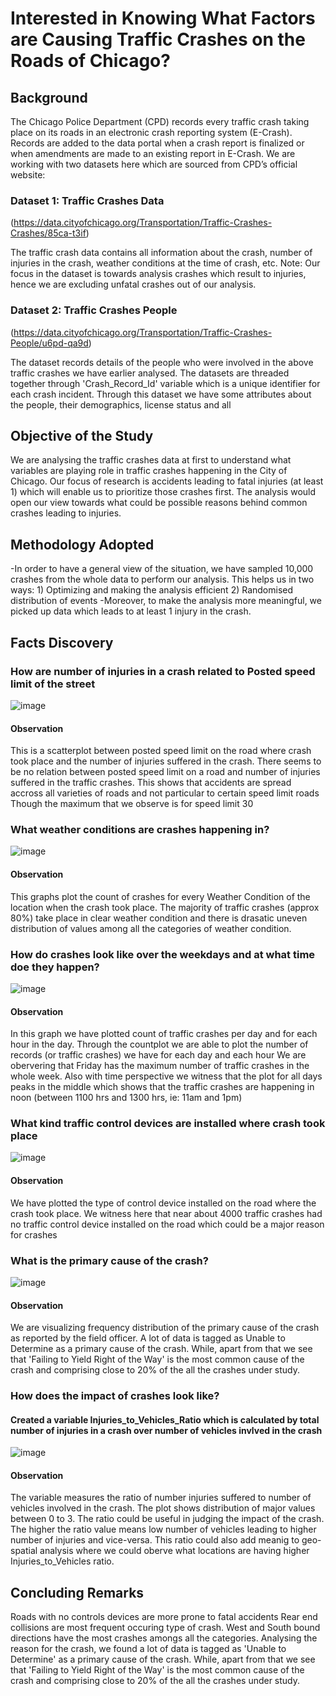 # Interested in Knowing What Factors are Causing Traffic Crashes on the Roads of Chicago?

## Background
The Chicago Police Department (CPD) records every traffic crash taking place on its roads in an electronic crash reporting system (E-Crash). Records are added to the data portal when a crash report is finalized or when amendments are made to an existing report in E-Crash.
We are working with two datasets here which are sourced from CPD’s official website:
### Dataset 1: Traffic Crashes Data
(https://data.cityofchicago.org/Transportation/Traffic-Crashes-Crashes/85ca-t3if)

The traffic crash data contains all information about the crash, number of injuries in the crash, weather conditions at the time of crash, etc. Note: Our focus in the dataset is towards analysis crashes which result to injuries, hence we are excluding unfatal crashes out of our analysis.

### Dataset 2: Traffic Crashes People 
(https://data.cityofchicago.org/Transportation/Traffic-Crashes-People/u6pd-qa9d)

The dataset records details of the people who were involved in the above traffic crashes we have earlier analysed. The datasets are threaded together through 'Crash_Record_Id' variable which is a unique identifier for each crash incident. Through this dataset we have some attributes about the people, their demographics, license status and all

## Objective of the Study
We are analysing the traffic crashes data at first to understand what variables are playing role in traffic crashes happening in the City of Chicago. Our focus of research is accidents leading to fatal injuries (at least 1) which will enable us to prioritize those crashes first. The analysis would open our view towards what could be possible reasons behind common crashes leading to injuries.

## Methodology Adopted
-In order to have a general view of the situation, we have sampled 10,000 crashes from the whole data to perform our analysis. This helps us in two ways: 1) Optimizing and making the analysis efficient 2) Randomised distribution of events 
-Moreover, to make the analysis more meaningful, we picked up data which leads to at least 1 injury in the crash. 


## Facts Discovery

### How are number of injuries in a crash related to Posted speed limit of the street 
![image](https://user-images.githubusercontent.com/98545133/190727548-a290b4f2-b426-4b03-b0d4-fc079c9ab863.png)

#### Observation
This is a scatterplot between posted speed limit on the road where crash took place and the number of injuries suffered in the crash.
There seems to be no relation between posted speed limit on a road and number of injuries suffered in the traffic crashes.
This shows that accidents are spread accross all varieties of roads and not particular to certain speed limit roads
Though the maximum that we observe is for speed limit 30


### What weather conditions are crashes happening in?
![image](https://user-images.githubusercontent.com/98545133/190727841-7f858b13-11ec-4553-ae98-40956bf25b80.png)

#### Observation
This graphs plot the count of crashes for every Weather Condition of the location when the crash took place.
The majority of traffic crashes (approx 80%) take place in clear weather condition and there is drasatic uneven distribution of values among all the categories of weather condition.


### How do crashes look like over the weekdays and at what time doe they happen?
![image](https://user-images.githubusercontent.com/98545133/190728175-1c7c59b0-6e98-4d44-8e55-9365c139dd86.png)

#### Observation
In this graph we have plotted count of traffic crashes per day and for each hour in the day.
Through the countplot we are able to plot the number of records (or traffic crashes) we have for each day and each hour We are obervering that Friday has the maximum number of traffic crashes in the whole week.
Also with time perspective we witness that the plot for all days peaks in the middle which shows that the traffic crashes are happening in noon (between 1100 hrs and 1300 hrs, ie: 11am and 1pm)

### What kind traffic control devices are installed where crash took place
![image](https://user-images.githubusercontent.com/98545133/190730085-7579b68c-f5bc-43be-a5e3-69988bd4a1f1.png)

#### Observation
We have plotted the type of control device installed on the road where the crash took place.
We witness here that near about 4000 traffic crashes had no traffic control device installed on the road which could be a major reason for crashes

### What is the primary cause of the crash?
![image](https://user-images.githubusercontent.com/98545133/190730254-943c8537-482b-4e51-bbd8-5ad0ad1178dc.png)

#### Observation
We are visualizing frequency distribution of the primary cause of the crash as reported by the field officer.
A lot of data is tagged as Unable to Determine as a primary cause of the crash. While, apart from that we see that 'Failing to Yield Right of the Way' is the most common cause of the crash and comprising close to 20% of the all the crashes under study.

### How does the impact of crashes look like?
#### Created a variable Injuries_to_Vehicles_Ratio which is calculated by total number of injuries in a crash over number of vehicles invlved in the crash

![image](https://user-images.githubusercontent.com/98545133/190791759-7f1c764f-2140-49da-b8a3-ff0e44026a7c.png)

#### Observation
The variable measures the ratio of number injuries suffered to number of vehicles involved in the crash.
The plot shows distribution of major values between 0 to 3.
The ratio could be useful in judging the impact of the crash. The higher the ratio value means low number of vehicles leading to higher number of injuries and vice-versa.
This ratio could also add meanig to geo-spatial analysis where we could oberve what locations are having higher Injuries_to_Vehicles ratio.

## Concluding Remarks
Roads with no controls devices are more prone to fatal accidents
Rear end collisions are most frequent occuring type of crash.  West and South bound directions have the most crashes amongs all the categories.
Analysing the reason for the crash, we found a lot of data is tagged as 'Unable to Determine' as a primary cause of the crash. While, apart from that we see that 'Failing to Yield Right of the Way' is the most common cause of the crash and comprising close to 20% of the all the crashes under study.





